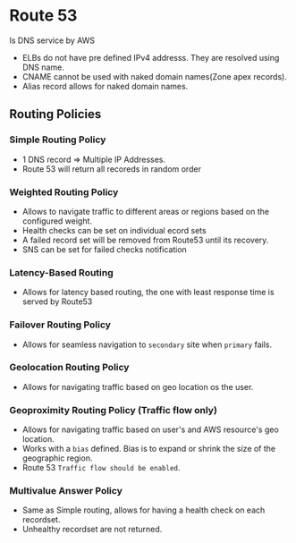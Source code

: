 # Route 53
Is DNS service by AWS
* ELBs do not have pre defined IPv4 addresss. They are resolved using DNS name.
* CNAME cannot be used with naked domain names(Zone apex records).
* Alias record allows for naked domain names.

## Routing Policies
### Simple Routing Policy
* 1 DNS record => Multiple IP Addresses.
* Route 53 will return all recoreds in random order

### Weighted Routing Policy
* Allows to navigate traffic to different areas or regions based on the configured weight.
* Health checks can be set on individual ecord sets
* A failed record set will be removed from Route53 until its recovery.
* SNS can be set for failed checks notification

### Latency-Based Routing
* Allows for latency based routing, the one with least response time is served by Route53

### Failover Routing Policy
* Allows for seamless navigation to `secondary` site when `primary` fails.

### Geolocation Routing Policy
* Allows for navigating traffic based on geo location os the user.

### Geoproximity Routing Policy (Traffic flow only)
* Allows for navigating traffic based on user's and AWS resource's geo location.
* Works with a `bias` defined. Bias is to expand or shrink the size of the geographic region.
* Route 53 `Traffic flow should be enabled`. 

### Multivalue Answer Policy
* Same as Simple routing, allows for having a health check on each recordset.
* Unhealthy recordset are not returned.